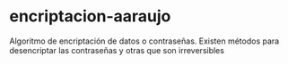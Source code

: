 # encriptacion-aaraujo
Algoritmo de encriptación de datos o contraseñas. Existen métodos para desencriptar las contraseñas y otras que son irreversibles
